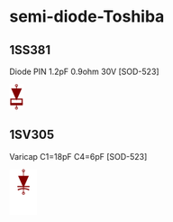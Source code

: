 # semi-diode-Toshiba

## 1SS381
Diode PIN 1.2pF 0.9ohm 30V [SOD-523]

![1SS381__1__1](/images/semi-diode-Toshiba__1SS381__1__1.png?raw=true) 

## 1SV305
Varicap C1=18pF C4=6pF [SOD-523]

![1SV305__1__1](/images/semi-diode-Toshiba__1SV305__1__1.png?raw=true) 

